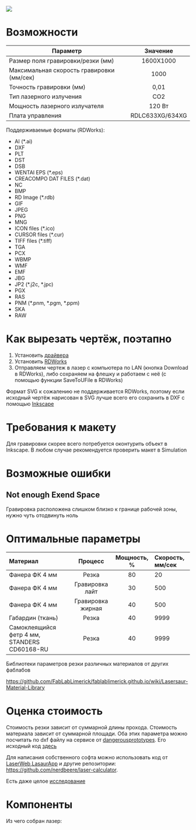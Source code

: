 ![](https://i.imgur.com/FjHedoQ.jpg)


# Возможности

| Параметр      | Значение      |
| ------------- |:-------------:|
| Размер поля гравировки/резки (мм) | 	1600Х1000   |
| Максимальная скорость гравировки (мм/сек) | 1000
| Точность гравировки (мм) 	| 0,01 |
| Тип лазерного излучения  | СО2  |
| Мощность лазерного излучателя | 	120 Вт   |
| Плата управления | 	RDLC633XG/634XG  |

Поддерживаемые форматы (RDWorks):

* AI (*.ai)
* DXF
* PLT 
* DST
* DSB
* WENTAI EPS (*.eps)
* CREACOMPO DAT FILES (*.dat)
* NC
* BMP
* RD Image (*.rdb)
* GIF
* JPEG
* PNG
* MNG
* ICON files (*.ico)
* CURSOR files (*.cur)
* TIFF files (*.tiff)
* TGA
* PCX
* WBMP
* WMF
* EMF
* JBG
* JP2 (*.j2c, *.jpc)
* PGX
* RAS
* PNM (*.pnm, *.pgm, *.ppm)
* SKA
* RAW

# Как вырезать чертёж, поэтапно

1. Установить [драйвера](http://reklab.ru/up/files2/USB-11G-drivers.rar)
2. Установить [RDWorks](https://yadi.sk/d/aK5SfS4N3P2NmU)
3. Отправляем чертеж в лазер с компьютера по LAN (кнопка Download в RDWorks), либо сохраняем на флешку и работаем с неё (с помощью функции SaveToUFile в RDWorks) 

Формат SVG к сожалению не поддерживается RDWorks, поэтому если исходный чертёж нарисован в SVG лучше всего его сохранить в DXF с помощью [Inkscape](https://inkscape.org/)

# Требования к макету

Для гравировки скорее всего потребуется оконтурить объект в Inkscape. В любом случае рекомендуется проверить макет в Simulation

# Возможные ошибки

## Not enough Exend Space

Гравировка расположена слишком близко к границе рабочей зоны, нужно чуть отодвинуть ноль

# Оптимальные параметры

| Материал  | Процесс   | Мощность, % | Скорость, мм/сек |
|:-------------|:-------------:|:------------:|:------------|
| Фанера ФК 4 мм | Резка | 80 | 20 |
| Фанера ФК 4 мм | Гравировка лайт | 30 | 500 |
| Фанера ФК 4 мм | Гравировка жирная | 40 | 500 |
| Габардин (ткань) | Резка | 40 | 9999 |
| Самоклеящийся фетр 4 мм, STANDERS CD60168-RU | Резка | 40 | 9999 |

Библиотеки параметров резки различных материалов от других фаблабов

https://github.com/FabLabLimerick/fablablimerick.github.io/wiki/Lasersaur-Material-Library

# Оценка стоимость

Стоимость резки зависит от суммарной длины прохода.
Стоимость материала зависит от суммарной площади.
Оба этих параметра можно посчитать по dxf файлу на сервисе от  [dangerousprototypes](http://dangerousprototypes.com/store/lasercut). Его исходный код [здесь](https://github.com/Esauromano/DirtyLaserQuotes) 

Для написания собственного софта можно использовать код от [LaserWeb](https://github.com/LaserWeb/LaserWeb4),[LasaurApp](https://github.com/stefanix/LasaurApp) и другие репозитории: https://github.com/nerdbeere/laser-calculator.

Есть даже целое [исследование](https://www.researchgate.net/publication/309258347_Calculation_of_laser_cutting_costs)

# Компоненты

Из чего собран лазер:
